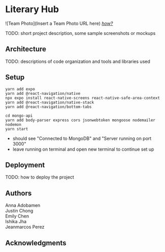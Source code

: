 # Literary Hub

![Team Photo](Insert a Team Photo URL here)
[*how?*](https://help.github.com/articles/about-readmes/#relative-links-and-image-paths-in-readme-files)

TODO: short project description, some sample screenshots or mockups

## Architecture

TODO:  descriptions of code organization and tools and libraries used

## Setup

`yarn add expo`\
`yarn add @react-navigation/native`\
`npx expo install react-native-screens react-native-safe-area-context`\
`yarn add @react-navigation/native-stack`\
`yarn add @react-navigation/bottom-tabs`

`cd mongo-api`\
`yarn add body-parser express cors jsonwebtoken mongoose nodemailer nodemon`\
`yarn start`
- should see "Connected to MongoDB" and "Server running on port 3000"
- leave running on terminal and open new terminal to continue set up

## Deployment

TODO: how to deploy the project

## Authors

Anna Adobamen\
Justin Chong\
Emily Chen\
Ishika Jha\
Jeanmarcos Perez

## Acknowledgments
